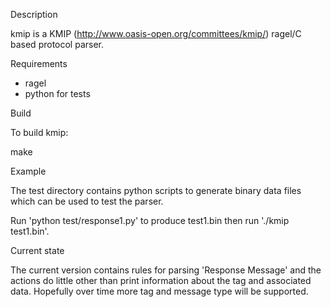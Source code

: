 Description

kmip is a KMIP (http://www.oasis-open.org/committees/kmip/) ragel/C based protocol parser.

Requirements

 * ragel
 * python for tests

Build

To build kmip:

make

Example

The test directory contains python scripts to generate binary data files which can be used to test the parser.

Run 'python test/response1.py' to produce test1.bin then run './kmip test1.bin'.

Current state

The current version contains rules for parsing 'Response Message' and the actions do little other than print
information about the tag and associated data. Hopefully over time more tag and message type will be supported.
